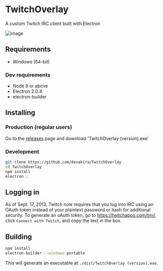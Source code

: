 # TwitchOverlay

A custom Twitch IRC client built with Electron

![image](https://discord-is-down.party/MIIuECnN.png)

## Requirements

 - Windows (64-bit)

### Dev requirements

- Node 8 or above
- Electron 2.0.4
- electron-builder

## Installing

### Production (regular users)

Go to the [releases](https://github.com/devakira/TwitchOverlay/releases) page and download 'TwitchOverlay (version).exe'

### Development

```sh
git clone https://github.com/devakira/TwitchOverlay
cd TwitchOverlay
npm install
electron .
```

## Logging in

As of Sept. 17, 2013, Twitch now requires that you log into IRC using an OAuth token instead of your plaintext password or hash for additional security. To generate an oAuth token, go to https://twitchapps.com/tmi/, click `Connect with Twitch`, and copy the text in the box.

## Building

```sh
npm install
electron-builder --windows portable
```

This will generate an executable at `./dist/TwitchOverlay (version).exe`.
